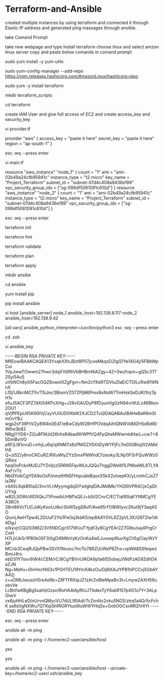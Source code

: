 # Terraform-and-Ansible

created multiple instances by using terraform and connected it through Elastic IP address and generated ping massages through ansible.

take Comand Prompt 

take new webpage and type Install terraform choose linux and select amzon linux server copy and paste below comands in comand prompt

sudo yum install -y yum-utils

sudo yum-config-manager --add-repo https://rpm.releases.hashicorp.com/AmazonLinux/hashicorp.repo

sudo yum -y install terraform

mkdir terraform_scripts

cd terraform

create IAM User and give full access of EC2 and create access_key and security_key 

vi provider.tf

provider "aws" {
  access_key = "paste it here"
  secret_key = "paste it here"
  region     = "ap-south-1"
}

esc :wq --press enter


vi main.tf

resource "aws_instance" "node_1" {
  count                  = "1"
  ami                    = "ami-02b49a24cfb95941c"
  instance_type          = "t2.micro"
  key_name               = "Project_Terraform"
  subnet_id              = "subnet-07d4c408a9436e199"
  vpc_security_group_ids = ["sg-099df5061091c610d"]
}
resource "aws_instance" "node_2" {
  count                  = "1"
  ami                    = "ami-02b49a24cfb95941c"
  instance_type          = "t2.micro"
  key_name               = "Project_Terraform"
  subnet_id              = "subnet-07d4c408a9436e199"
  vpc_security_group_ids = ["sg-099df5061091c610d"]
}

esc :wq --press enter


terraform init

terraform fmt

terraform validate

terraform plan

terraform apply


mkdir ansibe

cd ansible

yum install pip

pip install ansible

vi host
[ansible_server]
node_1 ansible_host=192.138.8.117
node_2 ansible_host=192.138.9.42

[all:vars]
ansible_python_interpreter=/usr/bin/python3
esc :wq --press enter

cd .ssh


vi ansible_key


-----BEGIN RSA PRIVATE KEY-----
MIIEowIBAAKCAQEA13YxqkXXhJBzt8P07jcoeMkqoD2IgQ1Ye14G4j/5FBbWpCui
1VpJwwTOwwm27hwc3dqXYdlf6VbBHBmNiAZgy+4Z+0wzfvpm+gQ5c3T72Syi5Au5
uVbNCh8yili5FacOQZ6xwoIXZgFgvr+fbn2cYKd9TDVIuZIaEiCTDlLcRw6fWNnX
LfSj1J8kriMCf7n/T5iJm/3BixmVZ07ZPjM6Pmo9xNoW7TmHxkSeDJKt1hz7pH1s
efuJSACF3PZ7dXi54KPcXHg+J26vGAUDyP8fDyunVgGzN94vrttULz46Bbov2OU1
qVjffPEpU95K60lVjCsyVU0UD0XbW2XJCD2TvQIDAQABAoIBAHeBaR6mSlmOvYBJ
wgp2sY39FhV2y8W4n0Ed7/eBwCdyW28HfPOVdqAihIQNWVdMZH5xBdIR/W6w3b82
NRgjYYD6+ZI2u8FMJd26hhsR4badWWPfVQ4FpQheMWwmtdHarL+cw7+85DmBviVO
p6FjLl81xvuD+mhjLu6q/qXNM7x8zPMGZX5XIiDyWYPjFc7mDlGBIoj0t2AMdthE
Q+zI5Z/y8nnCKCuRZ/RXuWlyZYzSmxPNWhdCfzesiky3LNj/0FSrFQuWWz0QRsix
hpqGoPckxMJDJ7YZnIjzz5R6N5FqvWLkJQQuThggDWeW1LPMoeWL8TLYAAxF/vTz
NbQYoIkCgYEA9oOsPJnmztHNSFHqxubkBqoxX5kX2xloepKX/yLnmhCJsZ7la7AV
v4A5L6qkB0IaS/3nvVLnMyymgdqSiYwtgtqIDAJMdMk/YH26lVPR4CjxCpDtUYxg
wB2LS0Wt/4ID5QkJTlPowibUHM1sQEJ+b5iI2CnvC/ECTiaf8SqKYNMCgYEA38Ch
38nI86VcTUCJsKyKxoUJ8or3lsW5ygS8vP/Ave95rf1/lBWlyvc2Kut9jY3aqA5O
QiunLAwHTpw4L2DUuF2Ysi1FeOq3kbK5/ep8AAY0VL6Z2pVL3X/Q972Iw1dtADgJ
e/kyvjrCQi203862/3V5NDCgc517WUuTYpjK3y8CgYEAr2Z7G9eJsaj4PrgCrCnH
H7LjVJkSr1PB0k0SF3iXgDi6MIbVyKzOnKa4ieEJuxxep6luxXgCh5gClayWzYXP
MCcb3CeajRJQpPBw3SV51Nxsvc7m/To78RZUcWeP6Zhx+vpWA8SSfeqwzBmiJ4ro
ebD31Y7oxv9iW4cCEM/rC/8CgYBVvUIKOA9p1a6l55obejJ/WdFzAG9ZdhD4aZJN
Ng+MeKx+0InHm/f463v1PGHTEU19YmX4kzOu/Dj8lX4uIYPB1hPCCvj5GbAYA42j
z+uOMtJwuszH5re4e9b+Z8F1YRXipJZ1zAr2vBteMpeBv3t+LmywZAXH58uxbvVe
LcBnfwKBgBg5xaHzOzsn/RoHAAlAyRtUJTbdexTyY6skR157p4G1o7Y+3ALpGtwV
vx6juHHLeD/nUrvnQMycVU7dUL9SAdi/7cZnrAlv2vku5NG5/ztrq1aAGr5cFchK
asRsVgNXWu7QTKqiShfRGRYtusWuWWYHqSx+GnbOGCxnRR2iV4Yt
-----END RSA PRIVATE KEY-----

esc :wq --press enter


ansible all -m ping


ansible all -m ping -i /home/ec2-user/ansible/host

yes

yes


ansible all -m ping -i /home/ec2-user/ansible/host --private-key=/home/ec2-user/.ssh/ansible_key
